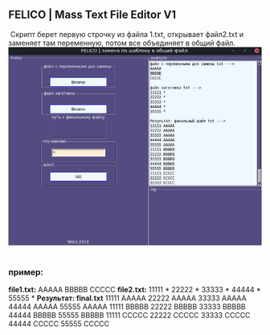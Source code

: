 
## FELICO | Mass Text File Editor V1
​
Скрипт берет первую строчку из файла 1.txt, открывает  файл2.txt и заменяет там переменную, потом все объединяет в общий файл.
​
![felico](https://github.com/gubkin-utility/felico/blob/master/screenshot.jpg?raw=true "felico")
​
### пример:
**file1.txt:**
AAAAA
BBBBB
CCCCC
​
**file2.txt:**
11111 *
22222 *
33333 *
44444 *
55555 *
​
**Результат: final.txt**
11111 AAAAA
22222 AAAAA
33333 AAAAA
44444 AAAAA
55555 AAAAA
11111 BBBBB
22222 BBBBB
33333 BBBBB
44444 BBBBB
55555 BBBBB
11111 CCCCC
22222 CCCCC
33333 CCCCC
44444 CCCCC
55555 CCCCC

